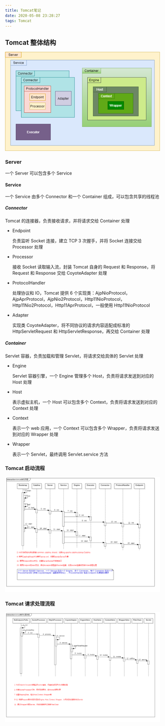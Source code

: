 ```yaml
---
title: Tomcat笔记
date: 2020-05-08 23:28:27
tags: Tomcat
---
```


## Tomcat 整体结构

![Tomcat](/images/tomcat体系结构.png)

### Server

一个 Server 可以包含多个 Service

<!--more-->

#### Service

一个 Service 由多个 Connector 和一个 Container 组成，可以包含共享的线程池

##### Connector

Tomcat 的连接器，负责接收请求，并将请求交给 Container 处理

- Endpoint

  负责监听 Socket 连接，建立 TCP 3 次握手，并将 Socket 连接交给 Processor 处理

- Processor

  接收 Socket 读取输入流，封装 Tomcat 自身的 Request 和 Response，将 Request 和 Response 交给 CoyoteAdapter 处理

- ProtocolHandler

  处理协议和 IO，Tomcat 提供 6 个实现类：AjpNioProtocol，AjpAprProtocol，AjpNio2Protocol，Http11NioProtocol，Http11Nio2Protocol，Http11AprProtocol，一般使用 Http11NioProtocol

- Adapter

  实现类 CoyoteAdapter，将不同协议的请求内容适配成标准的 HttpServletRequest 和 HttpServletResponse，再交给 Container 处理

##### Container

Servlet 容器，负责加载和管理 Servlet，将请求交给具体的 Servlet 处理

- Engine

  Servlet 容器引擎，一个 Engine 管理多个 Host，负责将请求发送到对应的 Host 处理

- Host

  表示虚拟主机，一个 Host 可以包含多个 Context，负责将请求发送到对应的 Context 处理

- Context

  表示一个 web 应用，一个 Context 可以包含多个 Wrapper，负责将请求发送到对应的 Wrapper 处理

- Wrapper

  表示一个 Servlet，最终调用 Servlet.service 方法

### Tomcat 启动流程

![Tomcat启动流程](/images/tomcat启动流程.png)

### Tomcat 请求处理流程

![Tomcat请求处理流程](/images/tomcat请求处理流程.png)
